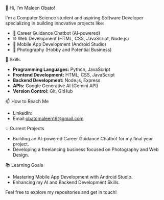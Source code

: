  👋 Hi, I'm Maleen Obato!

I'm a Computer Science student and aspiring Software Developer specializing in building innovative projects like:

- 💬 Career Guidance Chatbot (AI-powered)
- 🌐 Web Development (HTML, CSS, JavaScript, Node.js)
- 📱 Mobile App Development (Android Studio)
- 📸 Photography (Hobby and Potential Business)

 🚀 Skills
- **Programming Languages:** Python, JavaScript
- **Frontend Development:** HTML, CSS, JavaScript
- **Backend Development:** Node.js, Express
- **APIs:** Google Generative AI (Gemini API)
- **Version Control:** Git, GitHub

 📫 How to Reach Me
- LinkedIn: 
- Email:obatomaleen16@gmail.com

💡 Current Projects
- Building an AI-powered Career Guidance Chatbot for my final year project.
- Developing a freelancing business focused on Photography and Web Design.

 📚 Learning Goals
- Mastering Mobile App Development with Android Studio.
- Enhancing my AI and Backend Development Skills.

Feel free to explore my repositories and get in touch!


